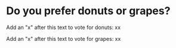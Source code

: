 # Do you prefer donuts or grapes?

Add an "x" after this text to vote for donuts: xx

Add an "x" after this text to vote for grapes: xx
